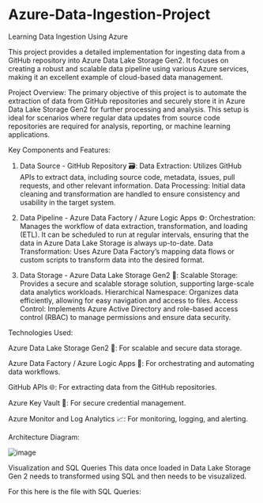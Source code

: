 # Azure-Data-Ingestion-Project
Learning Data Ingestion Using Azure


This project provides a detailed implementation for ingesting data from a GitHub repository into Azure Data Lake Storage Gen2. It focuses on creating a robust and scalable data pipeline using various Azure services, making it an excellent example of cloud-based data management.

Project Overview:
The primary objective of this project is to automate the extraction of data from GitHub repositories and securely store it in Azure Data Lake Storage Gen2 for further processing and analysis. This setup is ideal for scenarios where regular data updates from source code repositories are required for analysis, reporting, or machine learning applications.

Key Components and Features:

1. Data Source - GitHub Repository 🗃️:
Data Extraction: Utilizes GitHub APIs to extract data, including source code, metadata, issues, pull requests, and other relevant information.
Data Processing: Initial data cleaning and transformation are handled to ensure consistency and usability in the target system.

2. Data Pipeline - Azure Data Factory / Azure Logic Apps ⚙️:
Orchestration: Manages the workflow of data extraction, transformation, and loading (ETL). It can be scheduled to run at regular intervals, ensuring that the data in Azure Data Lake Storage is always up-to-date.
Data Transformation: Uses Azure Data Factory’s mapping data flows or custom scripts to transform data into the desired format.

3. Data Storage - Azure Data Lake Storage Gen2 💾:
Scalable Storage: Provides a secure and scalable storage solution, supporting large-scale data analytics workloads.
Hierarchical Namespace: Organizes data efficiently, allowing for easy navigation and access to files.
Access Control: Implements Azure Active Directory and role-based access control (RBAC) to manage permissions and ensure data security.


Technologies Used:

Azure Data Lake Storage Gen2 💽: For scalable and secure data storage.

Azure Data Factory / Azure Logic Apps 🔧: For orchestrating and automating data workflows.

GitHub APIs 🌐: For extracting data from the GitHub repositories.

Azure Key Vault 🔑: For secure credential management.

Azure Monitor and Log Analytics 📈: For monitoring, logging, and alerting.

Architecture Diagram:

![image](https://github.com/user-attachments/assets/abed4fdd-d887-4cc8-b2bf-992bece4b890)


Visualization and SQL Queries
This data once loaded in Data Lake Storage Gen 2 needs to transformed using SQL and then needs to be visuzalized. 

For this here is the file with SQL Queries:
